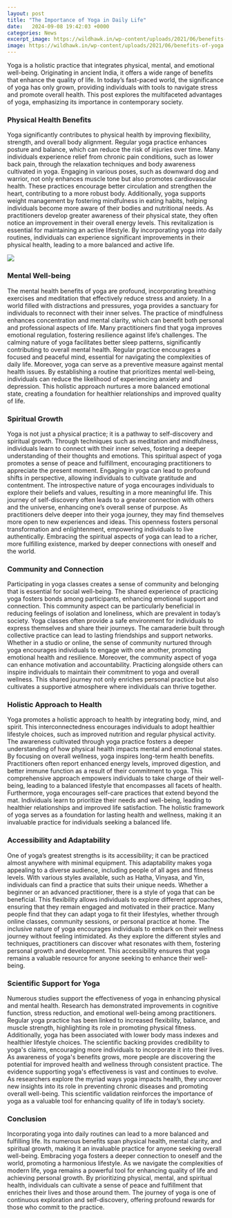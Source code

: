 ```yaml
---
layout: post
title: "The Importance of Yoga in Daily Life"
date:   2024-09-08 19:42:03 +0000
categories: News
excerpt_image: https://wildhawk.in/wp-content/uploads/2021/06/benefits-of-yoga.png
image: https://wildhawk.in/wp-content/uploads/2021/06/benefits-of-yoga.png
---
```


Yoga is a holistic practice that integrates physical, mental, and emotional well-being. Originating in ancient India, it offers a wide range of benefits that enhance the quality of life. In today’s fast-paced world, the significance of yoga has only grown, providing individuals with tools to navigate stress and promote overall health. This post explores the multifaceted advantages of yoga, emphasizing its importance in contemporary society.
### Physical Health Benefits
Yoga significantly contributes to physical health by improving flexibility, strength, and overall body alignment. Regular yoga practice enhances posture and balance, which can reduce the risk of injuries over time. Many individuals experience relief from chronic pain conditions, such as lower back pain, through the relaxation techniques and body awareness cultivated in yoga.
Engaging in various poses, such as downward dog and warrior, not only enhances muscle tone but also promotes cardiovascular health. These practices encourage better circulation and strengthen the heart, contributing to a more robust body. Additionally, yoga supports weight management by fostering mindfulness in eating habits, helping individuals become more aware of their bodies and nutritional needs.
As practitioners develop greater awareness of their physical state, they often notice an improvement in their overall energy levels. This revitalization is essential for maintaining an active lifestyle. By incorporating yoga into daily routines, individuals can experience significant improvements in their physical health, leading to a more balanced and active life.

![](https://wildhawk.in/wp-content/uploads/2021/06/benefits-of-yoga.png)
### Mental Well-being
The mental health benefits of yoga are profound, incorporating breathing exercises and meditation that effectively reduce stress and anxiety. In a world filled with distractions and pressures, yoga provides a sanctuary for individuals to reconnect with their inner selves. The practice of mindfulness enhances concentration and mental clarity, which can benefit both personal and professional aspects of life.
Many practitioners find that yoga improves emotional regulation, fostering resilience against life’s challenges. The calming nature of yoga facilitates better sleep patterns, significantly contributing to overall mental health. Regular practice encourages a focused and peaceful mind, essential for navigating the complexities of daily life.
Moreover, yoga can serve as a preventive measure against mental health issues. By establishing a routine that prioritizes mental well-being, individuals can reduce the likelihood of experiencing anxiety and depression. This holistic approach nurtures a more balanced emotional state, creating a foundation for healthier relationships and improved quality of life.
### Spiritual Growth
Yoga is not just a physical practice; it is a pathway to self-discovery and spiritual growth. Through techniques such as meditation and mindfulness, individuals learn to connect with their inner selves, fostering a deeper understanding of their thoughts and emotions. This spiritual aspect of yoga promotes a sense of peace and fulfillment, encouraging practitioners to appreciate the present moment.
Engaging in yoga can lead to profound shifts in perspective, allowing individuals to cultivate gratitude and contentment. The introspective nature of yoga encourages individuals to explore their beliefs and values, resulting in a more meaningful life. This journey of self-discovery often leads to a greater connection with others and the universe, enhancing one’s overall sense of purpose.
As practitioners delve deeper into their yoga journey, they may find themselves more open to new experiences and ideas. This openness fosters personal transformation and enlightenment, empowering individuals to live authentically. Embracing the spiritual aspects of yoga can lead to a richer, more fulfilling existence, marked by deeper connections with oneself and the world.
### Community and Connection
Participating in yoga classes creates a sense of community and belonging that is essential for social well-being. The shared experience of practicing yoga fosters bonds among participants, enhancing emotional support and connection. This community aspect can be particularly beneficial in reducing feelings of isolation and loneliness, which are prevalent in today’s society.
Yoga classes often provide a safe environment for individuals to express themselves and share their journeys. The camaraderie built through collective practice can lead to lasting friendships and support networks. Whether in a studio or online, the sense of community nurtured through yoga encourages individuals to engage with one another, promoting emotional health and resilience.
Moreover, the community aspect of yoga can enhance motivation and accountability. Practicing alongside others can inspire individuals to maintain their commitment to yoga and overall wellness. This shared journey not only enriches personal practice but also cultivates a supportive atmosphere where individuals can thrive together.
### Holistic Approach to Health
Yoga promotes a holistic approach to health by integrating body, mind, and spirit. This interconnectedness encourages individuals to adopt healthier lifestyle choices, such as improved nutrition and regular physical activity. The awareness cultivated through yoga practice fosters a deeper understanding of how physical health impacts mental and emotional states.
By focusing on overall wellness, yoga inspires long-term health benefits. Practitioners often report enhanced energy levels, improved digestion, and better immune function as a result of their commitment to yoga. This comprehensive approach empowers individuals to take charge of their well-being, leading to a balanced lifestyle that encompasses all facets of health.
Furthermore, yoga encourages self-care practices that extend beyond the mat. Individuals learn to prioritize their needs and well-being, leading to healthier relationships and improved life satisfaction. The holistic framework of yoga serves as a foundation for lasting health and wellness, making it an invaluable practice for individuals seeking a balanced life.
### Accessibility and Adaptability
One of yoga’s greatest strengths is its accessibility; it can be practiced almost anywhere with minimal equipment. This adaptability makes yoga appealing to a diverse audience, including people of all ages and fitness levels. With various styles available, such as Hatha, Vinyasa, and Yin, individuals can find a practice that suits their unique needs.
Whether a beginner or an advanced practitioner, there is a style of yoga that can be beneficial. This flexibility allows individuals to explore different approaches, ensuring that they remain engaged and motivated in their practice. Many people find that they can adapt yoga to fit their lifestyles, whether through online classes, community sessions, or personal practice at home.
The inclusive nature of yoga encourages individuals to embark on their wellness journey without feeling intimidated. As they explore the different styles and techniques, practitioners can discover what resonates with them, fostering personal growth and development. This accessibility ensures that yoga remains a valuable resource for anyone seeking to enhance their well-being.
### Scientific Support for Yoga
Numerous studies support the effectiveness of yoga in enhancing physical and mental health. Research has demonstrated improvements in cognitive function, stress reduction, and emotional well-being among practitioners. Regular yoga practice has been linked to increased flexibility, balance, and muscle strength, highlighting its role in promoting physical fitness.
Additionally, yoga has been associated with lower body mass indexes and healthier lifestyle choices. The scientific backing provides credibility to yoga's claims, encouraging more individuals to incorporate it into their lives. As awareness of yoga's benefits grows, more people are discovering the potential for improved health and wellness through consistent practice.
The evidence supporting yoga's effectiveness is vast and continues to evolve. As researchers explore the myriad ways yoga impacts health, they uncover new insights into its role in preventing chronic diseases and promoting overall well-being. This scientific validation reinforces the importance of yoga as a valuable tool for enhancing quality of life in today’s society.
### Conclusion
Incorporating yoga into daily routines can lead to a more balanced and fulfilling life. Its numerous benefits span physical health, mental clarity, and spiritual growth, making it an invaluable practice for anyone seeking overall well-being. Embracing yoga fosters a deeper connection to oneself and the world, promoting a harmonious lifestyle.
As we navigate the complexities of modern life, yoga remains a powerful tool for enhancing quality of life and achieving personal growth. By prioritizing physical, mental, and spiritual health, individuals can cultivate a sense of peace and fulfillment that enriches their lives and those around them. The journey of yoga is one of continuous exploration and self-discovery, offering profound rewards for those who commit to the practice.